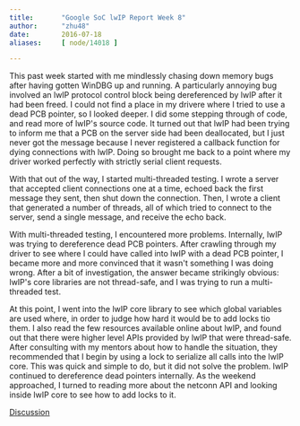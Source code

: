 ```yaml
---
title:       "Google SoC lwIP Report Week 8"
author:      "zhu48"
date:        2016-07-18
aliases:     [ node/14018 ]

---
```


<p>This past week started with me mindlessly chasing down memory bugs after having gotten WinDBG up and running. A particularly annoying bug involved an lwIP protocol control block being dereferenced by lwIP after it had been freed. I could not find a place in my drivere where I tried to use a dead PCB pointer, so I looked deeper. I did some stepping through of code, and read more of lwIP's source code. It turned out that lwIP had been trying to inform me that a PCB on the server side had been deallocated, but I just never got the message because I never registered a callback function for dying connections with lwIP. Doing so brought me back to a point where my driver worked perfectly with strictly serial client requests.&nbsp;</p>
<p>With that out of the way, I started multi-threaded testing. I wrote a server that accepted client connections one at a time, echoed back the first message they sent, then shut down the connection. Then, I wrote a client that generated a number of threads, all of which tried to connect to the server, send a single message, and receive the echo back.&nbsp;</p>
<p>With multi-threaded testing, I encountered more problems. Internally, lwIP was trying to dereference dead PCB pointers. After crawling through my driver to see where I could have called into lwIP with a dead PCB pointer, I became more and more convinced that it wasn't something I was doing wrong. After a bit of investigation, the answer became strikingly obvious: lwIP's core libraries are not thread-safe, and I was trying to run a multi-threaded test.&nbsp;</p>
<p>At this point, I went into the lwIP core library to see which global variables are used where, in order to judge how hard it would be to add locks tio them. I also read the few resources available online about lwIP, and found out that there were higher level APIs provided by lwIP that were thread-safe. After consulting with my mentors about how to handle the situation, they recommended that I begin by using a lock to serialize all calls into the lwIP core. This was quick and simple to do, but it did not solve the problem. lwIP continued to dereference dead pointers internally. As the weekend approached, I turned to reading more about the netconn API and looking inside lwIP core to see how to add locks to it.&nbsp;</p>
<p><a href="https://www.reactos.org/forum/viewtopic.php?f=2&amp;t=15620">Discussion</a></p>

